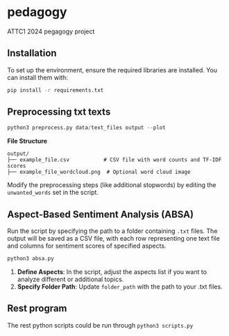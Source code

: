 # pedagogy
ATTC1 2024 pegagogy project

## Installation
To set up the environment, ensure the required libraries are installed. You can install them with:
```bash
pip install -r requirements.txt
```

## Preprocessing txt texts
```python
python3 preprocess.py data/text_files output --plot
```
**File Structure**
```
output/
├── example_file.csv           # CSV file with word counts and TF-IDF scores
├── example_file_wordcloud.png  # Optional word cloud image

```
Modify the preprocessing steps (like additional stopwords) by editing the `unwanted_words` set in the script.

## Aspect-Based Sentiment Analysis (ABSA)
Run the script by specifying the path to a folder containing `.txt` files. The output will be saved as a CSV file, with each row representing one text file and columns for sentiment scores of specified aspects.

```python
python3 absa.py
```
1. **Define Aspects**: In the script, adjust the aspects list if you want to analyze different or additional topics.
2. **Specify Folder Path**: Update `folder_path` with the path to your .txt files.

## Rest program
The rest python scripts could be run through `python3 scripts.py`
